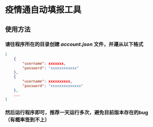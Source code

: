 # 疫情通自动填报工具

## 使用方法

### 请往程序所在的目录创建 *account.json* 文件，并遵从以下格式

```json
[
    {
        "username": xxxxxxx,
        "password": "xxxxxxxxxxxx"
    },
    {
        "username": xxxxxxxxxx,
        "password": "xxxxxxxxxxxxxx"
    },
    ...
]
```
### 然后运行程序即可，推荐一天运行多次，避免目前版本存在的bug（有概率签到不上）